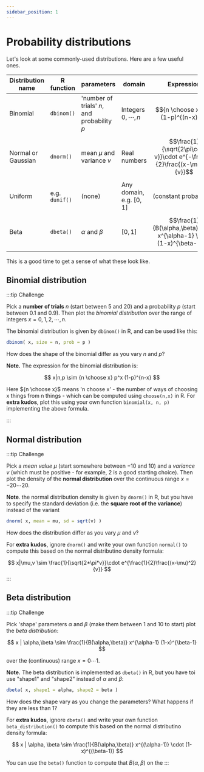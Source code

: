 ```yaml
---
sidebar_position: 1
---
```


# Probability distributions

Let's look at some commonly-used distributions.  Here are a few useful ones.


| Distribution name  |  R function | parameters | domain                 |  Expression | Explanation |
| -----------------  | ----------- | ----------- | ------------- | -----------  | ---------- |
| Binomial           | `dbinom()`  | 'number of trials' $n$, and probability $p$ | Integers $0, \cdots, n$ | $${n \choose x} p^x (1-p)^{(n-x)}$$ | Number of successes in $n$ trials |
| Normal or Gaussian | `dnorm()`  | mean $\mu$ and variance $v$ | Real numbers | $$\frac{1}{\sqrt{2\pi\cdot v}}\cdot e^{-\frac{1}{2}\frac{(x-\mu)^2}{v}}$$ | Ubiquitously useful |
| Uniform            | e.g. `dunif()` | (none) | Any domain, e.g. $[0,1]$ | (constant probability) | Everything has the same probability! |
| Beta            | `dbeta()`   | $\alpha$ and $\beta$  | $[0,1]$| $$\frac{1}{B(\alpha,\beta)}\cdot x^{\alpha-1} \cdot (1-x)^{\beta-1}$$ | E.g. allele frequency estimates |

This is a good time to get a sense of what these look like.

## Binomial distribution

:::tip Challenge

Pick a **number of trials** *n* (start between 5 and 20) and a probability $p$ (start between 0.1 and 0.9).  Then plot the *binomial distribution* over the range of integers $x = 0, 1, 2, \cdots, n$.

The binomial distribution is given by `dbinom()` in R, and can be used like this:
```r
dbinom( x, size = n, prob = p )
```

How does the shape of the binomial differ as you vary $n$ and $p$?

**Note.** The expression for the binomial distribution is:

$$
x|n,p \sim {n \choose x} p^x (1-p)^{n-x}
$$

Here ${n \choose x}$ means 'n choose x' - the number of ways of choosing x things from n things - which can be computed using `choose(n,x)` in R.
For **extra kudos**, plot this using your own function `binomial(x, n, p)` implementing the above formula.

:::

## Normal distribution

:::tip Challenge

Pick a *mean value* $\mu$ (start somewhere between $-10$ and $10$) and a *variance* $v$ (which must be positive - for example, $2$ is a good starting choice). Then plot the density of the **normal distribution** over the continuous range $x=-20 \cdots 20$.

**Note**. the normal distribution density is given by `dnorm()` in R, but you have to specify the standard deviation (i.e. the **square root of the variance**) instead of the variant
```r
dnorm( x, mean = mu, sd = sqrt(v) )
```

How does the distribution differ as you vary $\mu$ and $v$?

For **extra kudos**, ignore `dnorm()` and write your own function `normal()` to compute this based on the normal distributino density formula:

$$
x|\mu,v \sim \frac{1}{\sqrt{2*\pi*v}}\cdot e^{\frac{1}{2}\frac{(x-\mu)^2}{v}}
$$
:::

## Beta distribution

:::tip Challenge

Pick 'shape' parameters $\alpha$ and $\beta$ (make them between 1 and 10 to start) plot the *beta distribution*:

$$
x | \alpha,\beta \sim \frac{1}{B(\alpha,\beta)} x^{\alpha-1} (1-x)^{\beta-1}
$$

over the (continuous) range $x=0 \cdots 1$.

**Note.** The beta distribution is implemented as `dbeta()` in R, but you have toi use "shape1" and "shape2" instead of $\alpha$ and $\beta$:
```r
dbeta( x, shape1 = alpha, shape2 = beta )
```
How does the shape vary as you change the parameters?  What happens if they are less than 1?

For **extra kudos**, ignore `dbeta()` and write your own function `beta_distribution()` to compute this based on the normal distributino density formula:

$$
x | \alpha, \beta \sim \frac{1}{B(\alpha,\beta)} x^{(\alpha-1)} \cdot (1-x)^{(\beta-1)}
$$

You can use the `beta()` function to compute that $B(\alpha,\beta)$ on the 
:::

